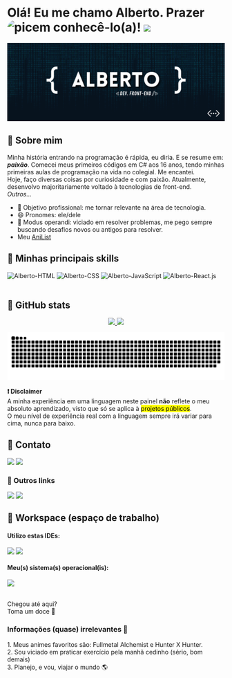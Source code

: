 # Olá! Eu me chamo Alberto. Prazer em conhecê-lo(a)! <img src="https://media.giphy.com/media/hvRJCLFzcasrR4ia7z/giphy.gif" width="25px"> <img align="left" alt="pic" height="38" style="border-radius:50px;" src="https://c.tenor.com/JUPt0-Fm0AIAAAAi/baka-neko.gif?width=676&height=676">

[![banner](./banner.png)](https://github.com/allbertuu)

## 🔖 Sobre mim 
Minha história entrando na programação é rápida, eu diria. E se resume em: ***paixão***. Comecei meus primeiros códigos em C# aos 16 anos, tendo minhas primeiras aulas de programação na vida no colegial. Me encantei.  
Hoje, faço diversas coisas por curiosidade e com paixão. Atualmente, desenvolvo majoritariamente voltado à tecnologias de front-end.  
_Outros..._
- 🎯 Objetivo profissional: me tornar relevante na área de tecnologia.
- 😄 Pronomes: ele/dele
- 🧩 Modus operandi: viciado em resolver problemas, me pego sempre buscando desafios novos ou antigos para resolver. 
- Meu <a href="https://anilist.co/user/allbertuu/">AniList</a>

## 🚀 Minhas principais skills 
<div>
  <img align="center" alt="Alberto-HTML" height="30" width="40" src="https://www.svgrepo.com/show/349402/html5.svg">
  <img align="center" alt="Alberto-CSS" height="30" width="40" src="https://www.svgrepo.com/show/349330/css3.svg">
  <img align="center" alt="Alberto-JavaScript" height="30" width="40" src="https://www.svgrepo.com/show/349419/javascript.svg">
  <img align="center" alt="Alberto-React.js" height="30" width="40" src="https://www.svgrepo.com/show/354259/react.svg">
</div>
<br>

## 🔄 GitHub stats
<div align="center">
  <a href="https://github.com/allbertuu">
   <img height="140em" src="https://github-readme-stats.vercel.app/api?username=allbertuu&show_icons=true&theme=nord&include_all_commits=true&count_private=true"/>
   <img height="140em" src="https://github-readme-stats.vercel.app/api/top-langs/?username=allbertuu&layout=compact&langs_count=7&theme=nord"/>
   
   ![Snake animation](https://github.com/allbertuu/allbertuu/blob/output/github-contribution-grid-snake.svg)
  
  </a>
</div>
  
**❗ Disclaimer**  
A minha experiência em uma linguagem neste painel <strong>não</strong> reflete o meu absoluto aprendizado, visto que só se aplica à <mark>projetos públicos</mark>.  
O meu nível de experiência real com a linguagem sempre irá variar para cima, nunca para baixo.

  ## 📧 Contato
  <div>
   <a href ="mailto:albertovinicius3@gmail.com"><img src="https://img.shields.io/badge/Gmail-D14836?style=for-the-badge&logo=gmail&logoColor=white" target="_blank"></a>
   <a href="https://www.linkedin.com/in/albertov-albuquerque/" target="_blank"><img src="https://img.shields.io/badge/-LinkedIn-%230077B5?style=for-the-badge&logo=linkedin&logoColor=white" target="_blank"></a> 
  </div>

  ### 🍪 Outros links
   <a href="https://instagram.com/albert.vny" target="_blank"><img src="https://img.shields.io/badge/-Instagram-%23E4405F?style=for-the-badge&logo=instagram&logoColor=white" target="_blank"></a>
   <a href="https://open.spotify.com/user/f59bk8mb2ucak8liirg2oqx0p?si=EVsOUON7S-SzOVMnFhvtpA&utm_source=whatsapp&dl_branch=1"><img src="https://img.shields.io/badge/Spotify-1ED760?&style=for-the-badge&logo=spotify&logoColor=white" target="_blank"></a>
 
  ## 💠 Workspace (espaço de trabalho)

  #### Utilizo estas IDEs:
  <div>
    <img src="https://img.shields.io/badge/VISUAL%20STUDIO%20CODE-%230077B5?style=for-the-badge&logo=visualstudiocode&logoColor=white">
    <img src="https://img.shields.io/badge/Jupyter-orange?style=for-the-badge&logo=Jupyter&logoColor=white">
  </div>
  
  #### Meu(s) sistema(s) operacional(is):
  <div>
    <img src="https://img.shields.io/badge/Windows-0078D6?style=for-the-badge&logo=windows&logoColor=white">
  </div>
  
<div>

  ##
  
</div>
  
Chegou até aqui?  
Toma um doce 🍬  
  
<h3>Informações (quase) irrelevantes 🌟</h3>
  1. Meus animes favoritos são: Fullmetal Alchemist e Hunter X Hunter.<br>
  2. Sou viciado em praticar exercício pela manhã cedinho (sério, bom demais)<br>
  3. Planejo, e vou, viajar o mundo 🌎<br>
